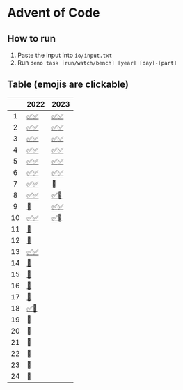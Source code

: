 # Advent of Code

## How to run

1. Paste the input into `io/input.txt`
2. Run `deno task [run/watch/bench] [year] [day]-[part]`

## Table (emojis are clickable)

|     | 2022                                 | 2023                                 |
| :-: | ------------------------------------ | ------------------------------------ |
|  1  | [✅](2022/1-1.ts)[✅](2022/1-2.ts)   | [✅](2023/1-1.ts)[✅](2023/1-2.ts)   |
|  2  | [✅](2022/2-1.ts)[✅](2022/2-2.ts)   | [✅](2023/2-1.ts)[✅](2023/2-2.ts)   |
|  3  | [✅](2022/3-1.ts)[✅](2022/3-2.ts)   | [✅](2023/3-1.ts)[✅](2023/3-2.ts)   |
|  4  | [✅](2022/4-1.ts)[✅](2022/4-2.ts)   | [✅](2023/4-1.ts)[✅](2023/4-2.ts)   |
|  5  | [✅](2022/5-1.ts)[✅](2022/5-2.ts)   | [✅](2023/5-1.ts)[✅](2023/5-2.ts)   |
|  6  | [✅](2022/6-1.ts)[✅](2022/6-2.ts)   | [✅](2023/6-1.ts)[✅](2023/6-2.ts)   |
|  7  | [✅](2022/7-1.ts)[✅](2022/7-2.ts)   | [🔴](2022/7-1.ts)                    |
|  8  | [✅](2022/8-1.ts)[✅](2022/8-2.ts)   | [✅](2023/8-1.ts)[🔴](2023/8-2.ts)   |
|  9  | [🔴](2022/9-1.ts)                    | [✅](2023/9-1.ts)[✅](2023/9-2.ts)   |
| 10  | [✅](2022/10-1.ts)[✅](2022/10-2.ts) | [✅](2023/10-1.ts)[🔴](2023/10-2.ts) |
| 11  | [🔴](2022/11-1.ts)                   |                                      |
| 12  | [🔴](2022/12-1.ts)                   |                                      |
| 13  | [✅](2022/13-1.ts)[✅](2022/13-2.ts) |                                      |
| 14  | [🔴](2022/14-1.ts)                   |                                      |
| 15  | [🔴](2022/15-1.ts)                   |                                      |
| 16  | [🔴](2022/16-1.ts)                   |                                      |
| 17  | [🔴](2022/17-1.ts)                   |                                      |
| 18  | [✅](2022/18-1.ts)[🔴](2022/18-2.ts) |                                      |
| 19  | 🔴                                   |                                      |
| 20  | 🔴                                   |                                      |
| 21  | 🔴                                   |                                      |
| 22  | 🔴                                   |                                      |
| 23  | 🔴                                   |                                      |
| 24  | 🔴                                   |                                      |
